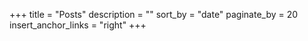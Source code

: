 +++
title = "Posts"
description = ""
sort_by = "date"
paginate_by = 20
insert_anchor_links = "right"
+++

